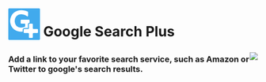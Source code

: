 # <sub><img src="/G-search-Plus/images/64.png" width=64px height=64px></sub> Google Search Plus
[<img align="right" src="https://addons.cdn.mozilla.net/static/img/addons-buttons/AMO-button_2.png">](https://addons.mozilla.org/en-US/firefox/addon/g-search-plus)  
### Add a link to your favorite search service, such as Amazon or Twitter to google's search results.
